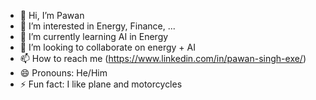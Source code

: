 - 👋 Hi, I’m Pawan
- 👀 I’m interested in Energy, Finance, ...
- 🌱 I’m currently learning AI in Energy
- 💞️ I’m looking to collaborate on energy + AI
- 📫 How to reach me (https://www.linkedin.com/in/pawan-singh-exe/)
- 😄 Pronouns: He/Him
- ⚡ Fun fact: I like plane and motorcycles

<!---
vidyut112/vidyut112 is a ✨ special ✨ repository because its `README.md` (this file) appears on your GitHub profile.
You can click the Preview link to take a look at your changes.
--->

